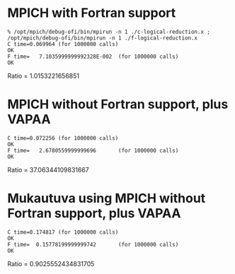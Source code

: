 # MPICH with Fortran support

```
% /opt/mpich/debug-ofi/bin/mpirun -n 1 ./c-logical-reduction.x ; /opt/mpich/debug-ofi/bin/mpirun -n 1 ./f-logical-reduction.x
C time=0.069964 (for 1000000 calls)
OK
F time=   7.1035999999992328E-002  (for 1000000 calls)
OK
```

Ratio = 1.0153221656851

# MPICH without Fortran support, plus VAPAA

```
C time=0.072256 (for 1000000 calls)
OK
F time=   2.6780559999999696       (for 1000000 calls)
OK
```

Ratio = 37.06344109831667

# Mukautuva using MPICH without Fortran support, plus VAPAA

```
C time=0.174817 (for 1000000 calls)
OK
F time=  0.15778199999999742       (for 1000000 calls)
OK
```

Ratio = 0.9025552434831705

